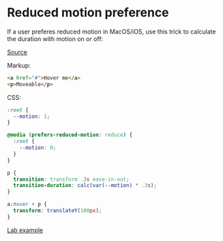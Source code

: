 # Reduced motion preference
If a user preferes reduced motion in MacOS/iOS, use this trick to calculate the duration with motion on or off:

[Source](https://twitter.com/steveg3003/status/888500276847562752)

Markup:

```html
<a href="#">Hover me</a>
<p>Moveable</p>
```

CSS:

```css
:root {
  --motion: 1;
}

@media (prefers-reduced-motion: reduce) {
  :root {
    --motion: 0;
  }
}

p {
  transition: transform .3s ease-in-out;
  transition-duration: calc(var(--motion) * .3s);
}

a:hover + p {
  transform: translateY(100px);
}
```

[Lab example](http://lab.pekkos.com/reduced-motion.html)


